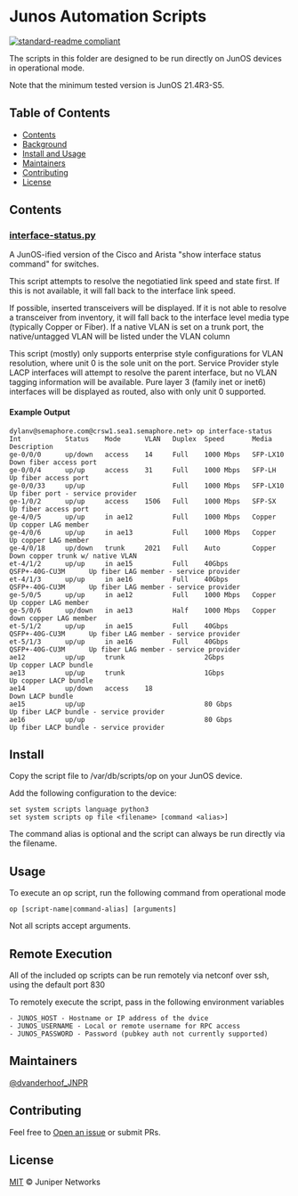 # Junos Automation Scripts 

[![standard-readme compliant](https://img.shields.io/badge/readme%20style-standard-brightgreen.svg?style=flat-square)](https://github.com/RichardLitt/standard-readme)

The scripts in this folder are designed to be run directly on JunOS devices in operational mode.  

Note that the minimum tested version is JunOS 21.4R3-S5.

## Table of Contents

- [Contents](#contents)
- [Background](#background)
- [Install and Usage](#install-and-usage)
- [Maintainers](#maintainers)
- [Contributing](#contributing)
- [License](#license)

## Contents

### [interface-status.py](interface-status.py) 

A JunOS-ified version of the Cisco and Arista "show interface status command" for switches.

This script attempts to resolve the negotiatied link speed and state first.  If this is not available, it will fall back to the interface link speed.

If possible, inserted transceivers will be displayed. If it is not able to resolve a transceiver from inventory, it will fall back to the interface level media type (typically Copper or Fiber).
If a native VLAN is set on a trunk port, the native/untagged VLAN will be listed under the VLAN column

This script (mostly) only supports enterprise style configurations for VLAN resolution, where unit 0 is the sole unit on the port.
Service Provider style LACP interfaces will attempt to resolve the parent interface, but no VLAN tagging information will be available.
Pure layer 3 (family inet or inet6) interfaces will be displayed as routed, also with only unit 0 supported. 

#### Example Output 

``` 
dylanv@semaphore.com@crsw1.sea1.semaphore.net> op interface-status
Int           Status    Mode      VLAN   Duplex  Speed       Media               Description
ge-0/0/0      up/down   access    14     Full    1000 Mbps   SFP-LX10            Down fiber access port
ge-0/0/4      up/up     access    31     Full    1000 Mbps   SFP-LH              Up fiber access port
ge-0/0/33     up/up                      Full    1000 Mbps   SFP-LX10            Up fiber port - service provider
ge-1/0/2      up/up     access    1506   Full    1000 Mbps   SFP-SX              Up fiber access port
ge-4/0/5      up/up     in ae12          Full    1000 Mbps   Copper              Up copper LAG member
ge-4/0/6      up/up     in ae13          Full    1000 Mbps   Copper              Up copper LAG member
ge-4/0/18     up/down   trunk     2021   Full    Auto        Copper              Down copper trunk w/ native VLAN
et-4/1/2      up/up     in ae15          Full    40Gbps      QSFP+-40G-CU3M      Up fiber LAG member - service provider
et-4/1/3      up/up     in ae16          Full    40Gbps      QSFP+-40G-CU3M      Up fiber LAG member - service provider
ge-5/0/5      up/up     in ae12          Full    1000 Mbps   Copper              Up copper LAG member
ge-5/0/6      up/down   in ae13          Half    1000 Mbps   Copper              down copper LAG member
et-5/1/2      up/up     in ae15          Full    40Gbps      QSFP+-40G-CU3M      Up fiber LAG member - service provider
et-5/1/3      up/up     in ae16          Full    40Gbps      QSFP+-40G-CU3M      Up fiber LAG member - service provider
ae12          up/up     trunk                    2Gbps                           Up copper LACP bundle
ae13          up/up     trunk                    1Gbps                           Up copper LACP bundle
ae14          up/down   access    18                                             Down LACP bundle
ae15          up/up                              80 Gbps                         Up fiber LACP bundle - service provider
ae16          up/up                              80 Gbps                         Up fiber LACP bundle - service provider
```

## Install

Copy the script file to /var/db/scripts/op on your JunOS device.

Add the following configuration to the device:

```
set system scripts language python3
set system scripts op file <filename> [command <alias>]
```

The command alias is optional and the script can always be run directly via the filename.

## Usage

To execute an op script, run the following command from operational mode

```
op [script-name|command-alias] [arguments]
```

Not all scripts accept arguments.

## Remote Execution

All of the included op scripts can be run remotely via netconf over ssh, using the default port 830

To remotely execute the script, pass in the following environment variables

```
- JUNOS_HOST - Hostname or IP address of the dvice
- JUNOS_USERNAME - Local or remote username for RPC access
- JUNOS_PASSWORD - Password (pubkey auth not currently supported)
```

## Maintainers

[@dvanderhoof_JNPR](https://github.com/dvanderhoof_JNPR)

## Contributing

Feel free to [Open an issue](https://github.com/dvanderhoof_JNPR/junos-automation/issues/new) or submit PRs.

## License

[MIT](LICENSE) © Juniper Networks